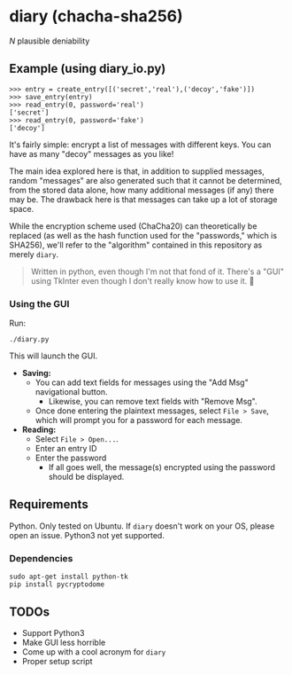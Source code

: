 # diary (chacha-sha256)
_N_ plausible deniability

<!-- deniable information access resisting yatterer -->

## Example (using diary_io.py)
```
>>> entry = create_entry([('secret','real'),('decoy','fake')])
>>> save_entry(entry)
>>> read_entry(0, password='real')
['secret']
>>> read_entry(0, password='fake')
['decoy']
```

It's fairly simple: encrypt a list of messages with different keys. You can have as many "decoy" messages as you like!

The main idea explored here is that, in addition to supplied messages, random "messages" are also generated such that it cannot be determined, from the stored data alone, how many additional messages (if any) there may be. The drawback here is that messages can take up a lot of storage space.

While the encryption scheme used (ChaCha20) can theoretically be replaced (as well as the hash function used for the "passwords," which is SHA256), we'll refer to the "algorithm" contained in this repository as merely `diary`.

> Written in python, even though I'm not that fond of it. There's a "GUI" using TkInter even though I don't really know how to use it. 🙂

### Using the GUI
Run:
```
./diary.py
```
This will launch the GUI.
* **Saving:**
  * You can add text fields for messages using the "Add Msg" navigational button.
    * Likewise, you can remove text fields with "Remove Msg".
  * Once done entering the plaintext messages, select `File > Save`, which will prompt you for a password for each message.
* **Reading:**
  * Select `File > Open...`.
  * Enter an entry ID
  * Enter the password
    * If all goes well, the message(s) encrypted using the password should be displayed.

## Requirements
Python. Only tested on Ubuntu. If `diary` doesn't work on your OS, please open an issue.
Python3 not yet supported.

### Dependencies
```
sudo apt-get install python-tk
pip install pycryptodome
```

## TODOs
* Support Python3
* Make GUI less horrible
* Come up with a cool acronym for `diary`
* Proper setup script